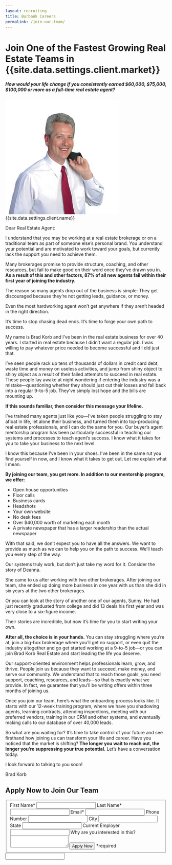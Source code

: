 ```yaml
---
layout: recruiting
title: Burbank Careers
permalink: /join-our-team/
---
```


<div class="recruiting-page">
<h1 class="join-us">Join One of the Fastest Growing Real Estate Teams in {{site.data.settings.client.market}}</h1>
<h5 class="join-us-subtitle">How would your life change if you consistently earned $60,000, $75,000, $100,000 or more as a full-time real estate agent?</h5>
<div class="recruiting-photo">
<span class="client-image-container">
<img src="/img/headshot.jpg" alt="{{site.data.settings.client.name}}" class="client-image"/>
</span>
<figcaption class="caption">{{site.data.settings.client.name}}</figcaption>
</div>

<p>Dear Real Estate Agent:</P>

<p>I understand that you may be working at a real estate brokerage or on a traditional team as part of someone else’s personal brand. You understand your potential and are motivated to work toward your goals, but currently lack the support you need to achieve them.</P>

<p>Many brokerages promise to provide structure, coaching, and other resources, but fail to make good on their word once they’ve drawn you in. <strong>As a result of this and other factors, 87% of all new agents fail within their first year of joining the industry.</strong></P>

<p>The reason so many agents drop out of the business is simple: They get discouraged because they’re not getting leads, guidance, or money.</P>

<p>Even the most hardworking agent won’t get anywhere if they aren’t headed in the right direction.</P>

<p>It’s time to stop chasing dead ends. It’s time to forge your own path to success.</P>

<p>My name is Brad Korb and I’ve been in the real estate business for over 40 years. I started in real estate because I didn’t want a regular job. I was willing to pay whatever price needed to become successful and I did just that.</P>

<p>I’ve seen people rack up tens of thousands of dollars in credit card debt, waste time and money on useless activities, and jump from shiny object to shiny object as a result of their failed attempts to succeed in real estate. These people lay awake at night wondering if entering the industry was a mistake—questioning whether they should just cut their losses and fall back into a regular 9-to-5 job. They’ve simply lost hope and the bills are mounting up.</P>

<p><strong>If this sounds familiar, then consider this message your lifeline.</strong></P>

<p>I’ve trained many agents just like you—I’ve taken people struggling to stay afloat in life, let alone their business, and turned them into top-producing real estate professionals, and I can do the same for you. Our buyer’s agent mentorship program has been particularly successful in teaching our systems and processes to teach agent’s success. I know what it takes for you to take your business to the next level.</P>

<p>I know this because I’ve been in your shoes. I’ve been in the same rut you find yourself in now, and I know what it takes to get out. Let me explain what I mean.</P>

<p><strong>By joining our team, you get more. In addition to our mentorship program, we offer:</strong>
<ul class="indent">
<li>Open house opportunities</li>
<li>Floor calls</li>
<li>Business cards</li>
<li>Headshots</li>
<li>Your own website</li>
<li>No desk fees</li>
<li>Over $40,000 worth of marketing each month</li>
<li>A private newspaper that has a larger readership than the actual newspaper</li>
</ul></p>

<p>With that said, we don’t expect you to have all the answers. We want to provide as much as we can to help you on the path to success. We’ll teach you every step of the way.</P>

<p>Our systems truly work, but don’t just take my word for it. Consider the story of Deanna.</P>

<p>She came to us after working with two other brokerages. After joining our team, she ended up doing more business in one year with us than she did in six years at the two other brokerages.</P>

<p>Or you can look at the story of another one of our agents, Sunny. He had just recently graduated from college and did 13 deals his first year and was very close to a six-figure income. </P>

<p>Their stories are incredible, but now it’s time for you to start writing your own.</P>

<p><strong>After all, the choice is in your hands.</strong> You can stay struggling where you’re at, join a big-box brokerage where you’ll get no support, or even quit the industry altogether and go get started working at a 9-to-5 job—or you can join Brad Korb Real Estate and start leading the life you deserve.</P>

<p>Our support-oriented environment helps professionals learn, grow, and thrive. People join us because they want to succeed, make money, and serve our community. We understand that to reach those goals, you need support, coaching, resources, and leads—so that is exactly what we provide. In fact, we guarantee that you’ll be writing offers within three months of joining us.</P>

<p>Once you join our team, here’s what the onboarding process looks like. It starts with our 12-week training program, where we have you shadowing agents, learning contracts, attending inspections, meeting with our preferred vendors, training in our CRM and other systems, and eventually making calls to our database of over 40,000 leads.</P>

<p>So what are you waiting for? It’s time to take control of your future and see firsthand how joining us can transform your life and career. Have you noticed that the market is shifting? <strong>The longer you wait to reach out, the longer you’re suppressing your true potential.</strong> Let’s have a conversation today.</P>

<p>I look forward to talking to you soon!</P>

<p>Brad Korb</P>




<h2 class="recruiting">Apply Now to Join Our Team</h2>

<form method="post" class="home-value cta-forms" action="https://formspree.io/{{site.data.settings.client.email}}" onsubmit="return setReturn()">
					<fieldset><label for="firstname">First Name*</label> <input type="text" required="" name="firstname" /> <label for="lastname">Last Name*</label> <input type="text" required="" name="lastname" /> <label for="email">Email*</label> <input type="text" name="name" /> <label for="phone">Phone Number </label> <input type="tel" name="phone" />
						<!--base32-c9gq6t9k68pkcd3jcwpp4rbkcmtk4-base32--><label for="city">City </label> <input type="text" name="city" /> <label for="state">State </label> <input type="text" name="state" /> <label for="employer">Current Employer </label> <input type="text" name="employer" /> <label for="message">Why are you interested in this? </label><textarea name="employer"></textarea>
						<!--base32-c9gq6t9k68pk8cbme5gq4uv4cguqachj70r2urk1edjk6cg-base32--><input class="submit light-light" type="submit" value="Apply Now" name="submitrecruitingForm" /> <span class="asterisk">*required</span></fieldset>
					<!--base32-c9gq6t9k68pk8c9he1t7cxkecdkpedhpe9h6at3me5r7ee1kddhpwx9q71up4tb3f1u6mc3mdcwp6vkg6rw3gc1dc9gq6t9k68-base32-->
					<div class="hidden"><input type="hidden" value="{{site.data.settings.client.email}}" name="_to" /> <input type="hidden" value="Recruiting Contact Request Message From Your Vyral Careers and Training Video Blog" name="_subject" /> <input type="text" name="_gotcha" /></div>
				</form>
</div>
